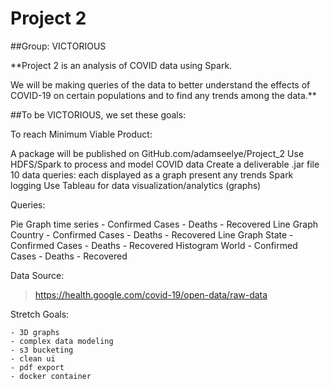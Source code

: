 # Project 2

##Group: VICTORIOUS

**Project 2 is an analysis of COVID data using Spark.

We will be making queries of the data to better
understand the effects of COVID-19 on certain 
populations and to find any trends among the data.**


##To be VICTORIOUS, we set these goals:

To reach Minimum Viable Product:

A package will be published on GitHub.com/adamseelye/Project_2
Use HDFS/Spark to process and model COVID data
Create a deliverable .jar file
10 data queries: each displayed as a graph
present any trends
Spark logging
Use Tableau for data visualization/analytics (graphs)

Queries:

 Pie Graph time series
	- Confirmed Cases
	- Deaths
	- Recovered
 Line Graph Country
	- Confirmed Cases
	- Deaths
	- Recovered
 Line Graph State
	- Confirmed Cases
	- Deaths
	- Recovered
 Histogram World
	- Confirmed Cases
	- Deaths
	- Recovered

Data Source:
>	https://health.google.com/covid-19/open-data/raw-data

Stretch Goals:

	- 3D graphs
	- complex data modeling
	- s3 bucketing
	- clean ui
	- pdf export
	- docker container
